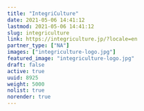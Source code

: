 ```yaml
---
title: "IntegriCulture"
date: 2021-05-06 14:41:12
lastmod: 2021-05-06 14:41:12
slug: integriculture
link: https://integriculture.jp/?locale=en
partner_type: ["NA"]
images: ["integriculture-logo.jpg"]
featured_image: "integriculture-logo.jpg"
draft: false
active: true
uuid: 8925
weight: 5000
nolist: true
norender: true
---
```

